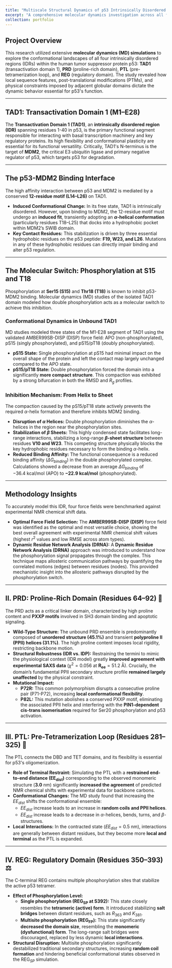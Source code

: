 ```yaml
---
title: "Multiscale Structural Dynamics of p53 Intrinsically Disordered Regions (IDRs)"
excerpt: "A comprehensive molecular dynamics investigation across all four p53 IDRs (TAD1, PRD, PTL, REG) to elucidate how local sequence features, post-translational modifications, and domain context govern the protein's conformational landscape, allostery, and critical regulatory functions. <br/>"
collection: portfolio
---
```


## Project Overview

This research utilized extensive **molecular dynamics (MD) simulations** to explore the conformational landscapes of all four intrinsically disordered regions (IDRs) within the human tumor suppressor protein p53: **TAD1** (transactivation domain 1), **PRD** (proline-rich domain), **PTL** (pre-tetramerization loop), and **REG** (regulatory domain). The study revealed how local sequence features, post-translational modifications (PTMs), and physical constraints imposed by adjacent globular domains dictate the dynamic behavior essential for p53's function.

---

## TAD1: Transactivation Domain 1 (M1–E28)

The **Transactivation Domain 1 (TAD1)**, an **intrinsically disordered region (IDR)** spanning residues 1-40 in p53, is the primary functional segment responsible for interacting with basal transcription machinery and key regulatory proteins. Its high flexibility and conformational plasticity are essential for its functional versatility. Critically, TAD1's N-terminus is the target of **MDM2**, the critical E3 ubiquitin ligase and primary negative regulator of p53, which targets p53 for degradation.

---

## The p53-MDM2 Binding Interface

The high affinity interaction between p53 and MDM2 is mediated by a conserved **12-residue motif (L14–L26)** on TAD1.

* **Induced Conformational Change:** In its free state, TAD1 is intrinsically disordered. However, upon binding to MDM2, the 12-residue motif must undergo an **induced fit**, transiently adopting an **$\alpha$-helical conformation** (particularly residues T18–L25) that docks into a hydrophobic pocket within MDM2’s SWIB domain.
* **Key Contact Residues:** This stabilization is driven by three essential hydrophobic residues on the p53 peptide: **F19, W23, and L26**. Mutations in any of these hydrophobic residues can directly impair binding and alter p53 regulation.

---

## The Molecular Switch: Phosphorylation at S15 and T18

Phosphorylation at **Ser15 (S15)** and **Thr18 (T18)** is known to inhibit p53-MDM2 binding. Molecular dynamics (MD) studies of the isolated TAD1 domain modeled how double phosphorylation acts as a molecular switch to achieve this inhibition.

### Conformational Dynamics in Unbound TAD1

MD studies modeled three states of the M1-E28 segment of TAD1 using the validated AMBER99SB-DISP (DISP) force field: APO (non-phosphorylated), pS15 (singly phosphorylated), and pS15/pT18 (doubly phosphorylated).

* **pS15 State:** Single phosphorylation at pS15 had minimal impact on the overall shape of the protein and left the contact map largely unchanged compared to the APO state.
* **pS15/pT18 State:** Double phosphorylation forced the domain into a significantly **more compact structure**. This compaction was exhibited by a strong bifurcation in both the RMSD and $R_g$ profiles.

### Inhibition Mechanism: From Helix to Sheet

The compaction caused by the pS15/pT18 state actively prevents the required $\alpha$-helix formation and therefore inhibits MDM2 binding.

* **Disruption of $\alpha$ Helices:** Double phosphorylation diminishes the $\alpha$-helices in the region near the phosphorylation sites.
* **Stabilization of $\beta$ Sheets:** This highly condensed state facilitates long-range interactions, stabilizing a long-range **$\beta$-sheet structure** between residues **V10 and W23**. This competing structure physically blocks the key hydrophobic residues necessary to form the binding $\alpha$-helix.
* **Reduced Binding Affinity:** The functional consequence is a reduced binding affinity ($\Delta G_{binding}$) in the double phosphorylated complex. Calculations showed a decrease from an average $\Delta G_{binding}$ of $-36.4\ \text{kcal}/\text{mol}$ (APO) to **$-22.9\ \text{kcal}/\text{mol}$** (phosphorylated).

---

## Methodology Insights

To accurately model this IDR, four force fields were benchmarked against experimental NMR chemical shift data.

* **Optimal Force Field Selection:** The **AMBER99SB-DISP (DISP)** force field was identified as the optimal and most versatile choice, showing the best overall agreement with experimental NMR chemical shift values (highest $r^2$ values and low RMSE across atom types).
* **Dynamic Residue Network Analysis (DRNA):** A **Dynamic Residue Network Analysis (DRNA)** approach was introduced to understand how the phosphorylation signal propagates through the complex. This technique maps allosteric communication pathways by quantifying the correlated motions (edges) between residues (nodes). This provided mechanistic insight into the allosteric pathways disrupted by the phosphorylation switch.

---

## II. PRD: Proline-Rich Domain (Residues 64–92) 🧬

The PRD acts as a critical linker domain, characterized by high proline content and **PXXP motifs** involved in $\text{SH3}$ domain binding and apoptotic signaling.

* **Wild-Type Structure:** The unbound PRD ensemble is predominantly composed of **unordered structure (45.1%)** and transient **polyproline II (PPII) helices (31.1%)**. The high proline content imposes local rigidity, restricting backbone motion.
* **Structural Robustness (IDR vs. IDP):** Restraining the termini to mimic the physiological context (IDR model) greatly **improved agreement with experimental SAXS data** ($\chi^{2}=0.056$ at $\mathbf{R_{ee}} = 51.2\ \text{Å}$). Crucially, the domain’s fundamental PPII secondary structure profile **remained largely unaffected** by the physical constraint.
* **Mutational Impact:**
    * **P72R:** This common polymorphism disrupts a consecutive proline pair (P71-P72), increasing **local conformational flexibility**.
    * **P82L:** This mutation abolishes a conserved PXXP motif, eliminating the associated PPII helix and interfering with the **PIN1-dependent cis-trans isomerisation** required for Ser20 phosphorylation and p53 activation.

---

## III. PTL: Pre-Tetramerization Loop (Residues 281–325) 🔗

The PTL connects the DBD and TET domains, and its flexibility is essential for p53's oligomerization.

* **Role of Terminal Restraint:** Simulating the PTL with a **restrained end-to-end distance ($\mathbf{EE_{dist}}$)** corresponding to the observed monomeric structure ($\mathbf{3.0\ \text{nm}}$) significantly **increased the agreement** of predicted NMR chemical shifts with experimental data for backbone carbons.
* **Conformational Changes:** The MD study found that increasing the $EE_{dist}$ shifts the conformational ensemble:
    * $EE_{dist}$ increase leads to an increase in **random coils and PPII helices**.
    * $EE_{dist}$ increase leads to a decrease in $\alpha$-helices, bends, turns, and $\beta$-structures.
* **Local Interactions:** In the contracted state ($EE_{dist}=0.5\ \text{nm}$), interactions are generally between distant residues, but they become more **local and terminal** as the PTL is expanded.

---

## IV. REG: Regulatory Domain (Residues 350–393) ⚖️

The C-terminal REG contains multiple phosphorylation sites that stabilize the active p53 tetramer.

* **Effect of Phosphorylation Level:**
    * **Single phosphorylation ($\mathbf{REG_{SP}}$ at S392):** This state closely resembles the **tetrameric (active) form**. It introduced stabilizing **salt bridges** between distant residues, such as $R_{363}$ and $K_{381}$.
    * **Multisite phosphorylation ($\mathbf{REG_{FP}}$):** This state significantly **decreased the domain size**, resembling the **monomeric (dysfunctional) form**. The long-range salt bridges were discouraged, replaced by less dynamic **local interactions**.
* **Structural Disruption:** Multisite phosphorylation significantly destabilized traditional secondary structures, increasing **random coil formation** and hindering beneficial conformational states observed in the $\text{REG}_{SP}$ simulation.